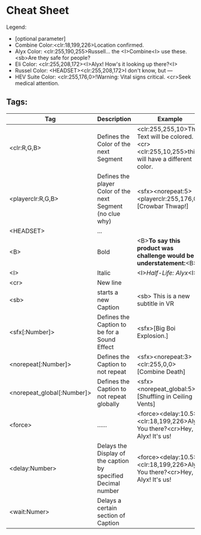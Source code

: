 ﻿# Cheat Sheet

Legend: 
- [optional parameter]
- Combine Color:\<clr:18,199,226>Location confirmed.
- Alyx Color: \<clr:255,190,255>Russell… the \<I>Combine\<I> use these.\<sb>Are they safe for people?
- Eli Color: \<clr:255,208,172>\<I>Alyx! How's it looking up there?\<I>
- Russel Color: \<HEADSET>\<clr:255,208,172>I don't know, but —
- HEV Suite Color: \<clr:255,176,0>!Warning: Vital signs critical. \<cr>Seek medical attention.
## Tags:
| Tag | Description | Example
|---|---|---
| \<clr:R,G,B> | Defines the Color of the next Segment | \<clr:255,255,10>This Text will be colored.\<cr><br>\<clr:255,10,255>this will have a different color.
| \<playerclr:R,G,B> | Defines the player Color of the next Segment (no clue why) | \<sfx>\<norepeat:5>\<playerclr:255,176,0>[Crowbar Thwap!]
| \<HEADSET> | ... |
| \<B> | Bold | \<B>**To say this product was challenge would be an understatement:**\<B>
| \<I>| Italic | \<I>*Half-Life: Alyx*\<I>
| \<cr>| New line | 
| \<sb> | starts a new Caption | \<sb> This is a new subtitle in VR
| \<sfx[:Number]>| Defines the Caption to be for a Sound Effect  | \<sfx>[Big Boi Explosion.]
| \<norepeat[:Number]>| Defines the Caption to not repeat | \<sfx>\<norepeat:3>\<clr:255,0,0>[Combine Death]
| \<norepeat_global[:Number]>| Defines the Caption to not repeat globally | \<sfx>\<norepeat_global:5>[Shuffling in Ceiling Vents]
| \<force>| ...... | \<force>\<delay:10.5>\<clr:18,199,226>Alyx? You there?\<cr>Hey, Alyx! It's us!
| \<delay:Number>| Delays the Display of the caption by specified Decimal number | \<force>\<delay:10.5>\<clr:18,199,226>Alyx? You there?\<cr>Hey, Alyx! It's us!
| \<wait:Numer> | Delays a certain section of Caption |
